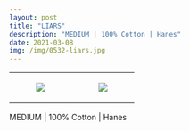 ```yaml
---
layout: post
title: "LIARS"
description: "MEDIUM | 100% Cotton | Hanes"
date: 2021-03-08
img: /img/0532-liars.jpg
---
```




<table style="width:100%;"><tr><td style="vertical-align:top;">
      <figure class="tmblr-full" data-orig-height="2048" data-orig-width="1365" data-orig-src="https://concertshirts.netlify.app/shirts/0532/0532-01.jpg"><img src="https://64.media.tumblr.com/9de76eadb693368792e9a44e8dfee2a5/bf6a8d09922c3a9e-ad/s540x810/637da570ea0e9f06da8fcf5266c0813a8556e132.jpg" data-orig-height="2048" data-orig-width="1365" data-orig-src="https://concertshirts.netlify.app/shirts/0532/0532-01.jpg"/></figure></td>
    <td style="vertical-align:top;">
      <figure class="tmblr-full" data-orig-height="2048" data-orig-width="1365" data-orig-src="https://concertshirts.netlify.app/shirts/0532/0532-02.jpg"><img src="https://64.media.tumblr.com/4de6c975fc91b98b6d1734e8735d1c1d/bf6a8d09922c3a9e-07/s540x810/231a833ec5b45391069405fbac5ae68cddbeb70a.jpg" data-orig-height="2048" data-orig-width="1365" data-orig-src="https://concertshirts.netlify.app/shirts/0532/0532-02.jpg"/></figure></td>
  </tr></table><p>
  MEDIUM | 100% Cotton | Hanes
</p>
